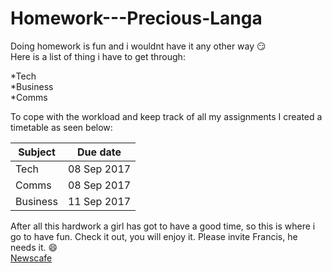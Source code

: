 # Homework---Precious-Langa
Doing homework is fun and i wouldnt have it any other way :smirk:</br>
Here is a list of thing i have to get through:</br>

*Tech </br>
*Business </br>
*Comms </br>

To cope with the workload and keep track of all my assignments I created a timetable as seen below:</br>

| Subject       | Due date      |
| ------------- | ------------- |
| Tech          | 08 Sep 2017   |
| Comms         | 08 Sep 2017   |
| Business      | 11 Sep 2017   |</br>

After all this hardwork a girl has got to have a good time, so this is where i go to have fun. Check it out, you will enjoy it. Please invite Francis, he needs it. :smile:</br>
[Newscafe](https://www.newscafe.co.za)
